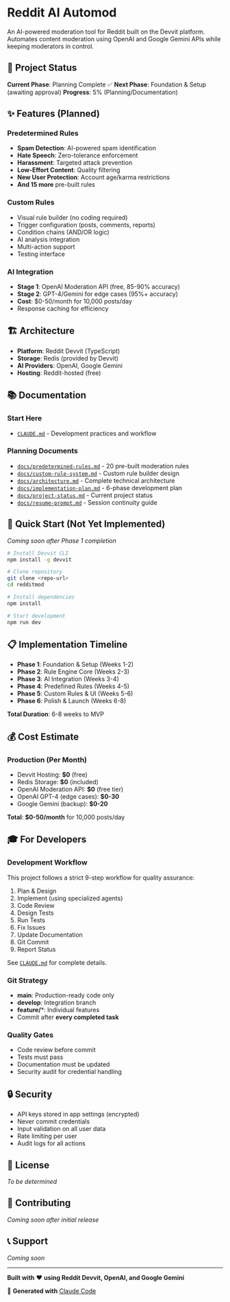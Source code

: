 # Reddit AI Automod

An AI-powered moderation tool for Reddit built on the Devvit platform. Automates content moderation using OpenAI and Google Gemini APIs while keeping moderators in control.

## 🎯 Project Status

**Current Phase**: Planning Complete ✅
**Next Phase**: Foundation & Setup (awaiting approval)
**Progress**: 5% (Planning/Documentation)

## ✨ Features (Planned)

### Predetermined Rules
- **Spam Detection**: AI-powered spam identification
- **Hate Speech**: Zero-tolerance enforcement
- **Harassment**: Targeted attack prevention
- **Low-Effort Content**: Quality filtering
- **New User Protection**: Account age/karma restrictions
- **And 15 more** pre-built rules

### Custom Rules
- Visual rule builder (no coding required)
- Trigger configuration (posts, comments, reports)
- Condition chains (AND/OR logic)
- AI analysis integration
- Multi-action support
- Testing interface

### AI Integration
- **Stage 1**: OpenAI Moderation API (free, 85-90% accuracy)
- **Stage 2**: GPT-4/Gemini for edge cases (95%+ accuracy)
- **Cost**: $0-50/month for 10,000 posts/day
- Response caching for efficiency

## 🏗 Architecture

- **Platform**: Reddit Devvit (TypeScript)
- **Storage**: Redis (provided by Devvit)
- **AI Providers**: OpenAI, Google Gemini
- **Hosting**: Reddit-hosted (free)

## 📚 Documentation

### Start Here
- [`CLAUDE.md`](./CLAUDE.md) - Development practices and workflow

### Planning Documents
- [`docs/predetermined-rules.md`](./docs/predetermined-rules.md) - 20 pre-built moderation rules
- [`docs/custom-rule-system.md`](./docs/custom-rule-system.md) - Custom rule builder design
- [`docs/architecture.md`](./docs/architecture.md) - Complete technical architecture
- [`docs/implementation-plan.md`](./docs/implementation-plan.md) - 6-phase development plan
- [`docs/project-status.md`](./docs/project-status.md) - Current project status
- [`docs/resume-prompt.md`](./docs/resume-prompt.md) - Session continuity guide

## 🚀 Quick Start (Not Yet Implemented)

_Coming soon after Phase 1 completion_

```bash
# Install Devvit CLI
npm install -g devvit

# Clone repository
git clone <repo-url>
cd redditmod

# Install dependencies
npm install

# Start development
npm run dev
```

## 📋 Implementation Timeline

- **Phase 1**: Foundation & Setup (Weeks 1-2)
- **Phase 2**: Rule Engine Core (Weeks 2-3)
- **Phase 3**: AI Integration (Weeks 3-4)
- **Phase 4**: Predefined Rules (Weeks 4-5)
- **Phase 5**: Custom Rules & UI (Weeks 5-6)
- **Phase 6**: Polish & Launch (Weeks 6-8)

**Total Duration**: 6-8 weeks to MVP

## 💰 Cost Estimate

### Production (Per Month)
- Devvit Hosting: **$0** (free)
- Redis Storage: **$0** (included)
- OpenAI Moderation API: **$0** (free tier)
- OpenAI GPT-4 (edge cases): **$0-30**
- Google Gemini (backup): **$0-20**

**Total**: **$0-50/month** for 10,000 posts/day

## 🎓 For Developers

### Development Workflow
This project follows a strict 9-step workflow for quality assurance:
1. Plan & Design
2. Implement (using specialized agents)
3. Code Review
4. Design Tests
5. Run Tests
6. Fix Issues
7. Update Documentation
8. Git Commit
9. Report Status

See [`CLAUDE.md`](./CLAUDE.md) for complete details.

### Git Strategy
- **main**: Production-ready code only
- **develop**: Integration branch
- **feature/***: Individual features
- Commit after **every completed task**

### Quality Gates
- Code review before commit
- Tests must pass
- Documentation must be updated
- Security audit for credential handling

## 🔒 Security

- API keys stored in app settings (encrypted)
- Never commit credentials
- Input validation on all user data
- Rate limiting per user
- Audit logs for all actions

## 📝 License

_To be determined_

## 🤝 Contributing

_Coming soon after initial release_

## 📞 Support

_Coming soon_

---

**Built with** ❤️ **using Reddit Devvit, OpenAI, and Google Gemini**

🤖 **Generated with** [Claude Code](https://claude.com/claude-code)
